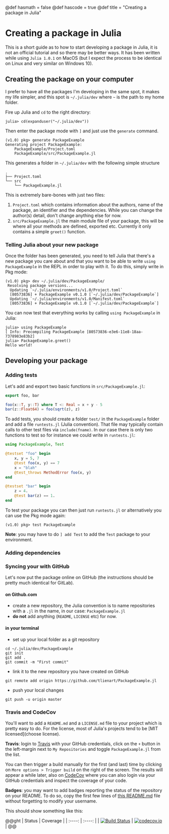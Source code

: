 @def hasmath = false
@def hascode = true
@def title = "Creating a package in Julia"

# Creating a package in Julia

This is a short guide as to how to start developing a package in Julia, it is not an official tutorial and so there may be better ways.
It has been written while using `Julia 1.0.1` on MacOS (but I expect the process to be identical on Linux and very similar on Windows 10).

## Creating the package on your computer

I prefer to have all the packages I'm developing in the same spot, it makes my life simpler, and this spot is `~/.julia/dev` where `~` is the path to my home folder.

Fire up Julia and `cd` to the right directory:

```julia-repl
julia> cd(expanduser("~/.julia/dev"))
```

Then enter the package mode with `]` and just use the `generate` command.

```julia-repl
(v1.0) pkg> generate PackageExample
Generating project PackageExample:
    PackageExample/Project.toml
    PackageExample/src/PackageExample.jl
```

This generates a folder in `~/.julia/dev` with the following simple structure

```
.
├── Project.toml
└── src
    └── PackageExample.jl
```

This is extremely bare-bones with just two files:

1. `Project.toml` which contains information about the authors, name of the package, an identifier and the dependencies. While you can change the author(s) detail, don't change anything else for now.
1. `src/PackageExample.jl` the main module file of your package, this will be where all your methods are defined, exported etc. Currently it only contains a simple `greet()` function.


### Telling Julia about your new package

Once the folder has been generated, you need to tell Julia that there's a new package you care about and that you want to be able to write `using PackageExample` in the REPL in order to play with it.
To do this, simply write in Pkg mode:

```julia-repl
(v1.0) pkg> dev ~/.julia/dev/PackageExample/
 Resolving package versions...
  Updating `~/.julia/environments/v1.0/Project.toml`
  [80573836] + PackageExample v0.1.0 [`~/.julia/dev/PackageExample`]
  Updating `~/.julia/environments/v1.0/Manifest.toml`
  [80573836] + PackageExample v0.1.0 [`~/.julia/dev/PackageExample`]
```

You can now test that everything works by calling `using PackageExample` in Julia:

```julia-repl
julia> using PackageExample
[ Info: Precompiling PackageExample [80573836-e3e6-11e8-18aa-7378983e83b2]
julia> PackageExample.greet()
Hello world!
```
## Developing your package

### Adding tests

Let's add and export two basic functions in `src/PackageExample.jl`:

```julia
export foo, bar

foo(x::T, y::T) where T <: Real = x + y - 5
bar(z::Float64) = foo(sqrt(z), z)
```

To add tests, you should create a folder `test/` in the `PackageExample` folder and add a file `runtests.jl` (Julia convention).
That file may typically contain calls to other test files via `include(fname)`.
In our case there is only two functions to test so for instance we could write in `runtests.jl`:

```julia
using PackageExample, Test

@testset "foo" begin
    x, y = 5, 7
    @test foo(x, y) == 7
    x = "blah"
    @test_throws MethodError foo(x, y)
end

@testset "bar" begin
    z = 4.
    @test bar(z) == 1.
end
```

To test your package you can then just run `runtests.jl` or alternatively you can use the Pkg mode again:

```julia-repl
(v1.0) pkg> test PackageExample
```

**Note**: you may have to do `] add Test` to add the `Test` package to your environment.

### Adding dependencies


### Syncing your with GitHub

Let's now put the package online on GitHub (the instructions should be pretty much identical for GitLab).

#### on Github.com

* create a new repository, the Julia convention is to name repositories with a `.jl` in the name, in our case: `PackageExample.jl`
* **do not** add anything (`README`, `LICENSE` etc) for now.

#### in your terminal

* set up your local folder as a git repository

```
cd ~/.julia/dev/PackageExample
git init
git add .
git commit -m "First commit"
```

* link it to the new repository you have created on GitHub

```
git remote add origin https://github.com/tlienart/PackageExample.jl
```

* push your local changes

```
git push -u origin master
```

### Travis and CodeCov

You'll want to add a `README.md` and a `LICENSE.md` file to your project which is pretty easy to do.
For the license, most of Julia's projects tend to be [MIT licensed](choose license).

**Travis**: login to [Travis](https://travis-ci.org) with your GitHub credentials, click on the `+` button in the left-margin next to `My Repositories` and toggle `PackageExample.jl` from the list.

You can then trigger a build manually for the first (and last) time by clicking on `More options > Trigger build` on the right of the screen.
The results will appear a while later, also on [CodeCov](https://codecov.io/gh/tlienart/PackageExample.jl) where you can also login via your GitHub credentials and inspect the coverage of your code.

**Badges**: you may want to add badges reporting the status of the repository on your README. 
To do so, copy the first few lines of [this README.md]() file without forgetting to modify your username.


This should show something like this:

@@ght
| Status | Coverage |
| :----: | :----: |
| [![Build Status](https://travis-ci.org/tlienart/PackageExample.jl.svg?branch=master)](https://travis-ci.org/tlienart/PackageExample.jl) | [![codecov.io](http://codecov.io/github/tlienart/PackageExample.jl/coverage.svg?branch=master)](http://codecov.io/github/tlienart/PackageExample.jl?branch=master) |
@@
